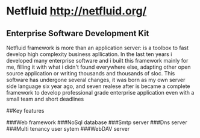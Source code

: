 # Netfluid http://netfluid.org/
## Enterprise Software Development Kit

Netfluid framework is more than an application server: is a toolbox to fast develop high complexity business apllication.
In the last ten years i developed many enterprise software and i built this framework mainly for me, filling it with what i didn't found everywhere else, adapting other open source application or writing thousands and thousands of sloc.
This software has undergone several changes, it was born as my own server side language six year ago, and seven realese after is became a complete framework to develop professional grade enterprise application even with a small team and short deadlines 

##Key features

###Web framework
###NoSql database
###Smtp server
###Dns server
###Multi tenancy user sytem
###WebDAV server
